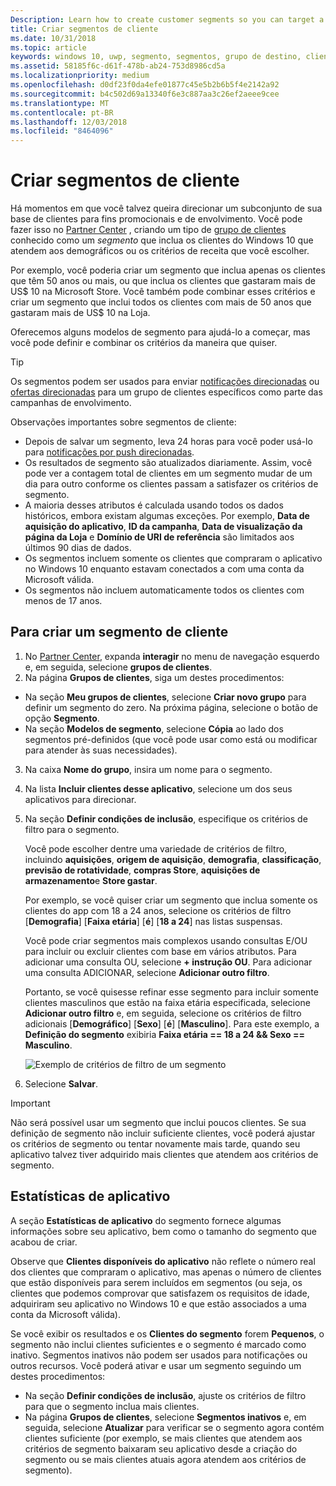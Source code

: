 ```yaml
---
Description: Learn how to create customer segments so you can target a subset of your customer base for promotional or engagement purposes.
title: Criar segmentos de cliente
ms.date: 10/31/2018
ms.topic: article
keywords: windows 10, uwp, segmento, segmentos, grupo de destino, clientes
ms.assetid: 58185f6c-d61f-478b-ab24-753d8986cd5a
ms.localizationpriority: medium
ms.openlocfilehash: d0df23f0da4efe01877c45e5b2b6b5f4e2142a92
ms.sourcegitcommit: b4c502d69a13340f6e3c887aa3c26ef2aeee9cee
ms.translationtype: MT
ms.contentlocale: pt-BR
ms.lasthandoff: 12/03/2018
ms.locfileid: "8464096"
---
```

# <a name="create-customer-segments"></a>Criar segmentos de cliente

Há momentos em que você talvez queira direcionar um subconjunto de sua base de clientes para fins promocionais e de envolvimento. Você pode fazer isso no [Partner Center](https://partner.microsoft.com/dashboard) , criando um tipo de [grupo de clientes](create-customer-groups.md) conhecido como um *segmento* que inclua os clientes do Windows 10 que atendem aos demográficos ou os critérios de receita que você escolher.

Por exemplo, você poderia criar um segmento que inclua apenas os clientes que têm 50 anos ou mais, ou que inclua os clientes que gastaram mais de US$ 10 na Microsoft Store. Você também pode combinar esses critérios e criar um segmento que inclui todos os clientes com mais de 50 anos que gastaram mais de US$ 10 na Loja. 

Oferecemos alguns modelos de segmento para ajudá-lo a começar, mas você pode definir e combinar os critérios da maneira que quiser.

> [!TIP]
> Os segmentos podem ser usados para enviar [notificações direcionadas](send-push-notifications-to-your-apps-customers.md) ou [ofertas direcionadas](use-targeted-offers-to-maximize-engagement-and-conversions.md) para um grupo de clientes específicos como parte das campanhas de envolvimento.

Observações importantes sobre segmentos de cliente:
- Depois de salvar um segmento, leva 24 horas para você poder usá-lo para [notificações por push direcionadas](send-push-notifications-to-your-apps-customers.md).
- Os resultados de segmento são atualizados diariamente. Assim, você pode ver a contagem total de clientes em um segmento mudar de um dia para outro conforme os clientes passam a satisfazer os critérios de segmento.
- A maioria desses atributos é calculada usando todos os dados históricos, embora existam algumas exceções. Por exemplo, **Data de aquisição do aplicativo**, **ID da campanha**, **Data de visualização da página da Loja** e **Domínio de URI de referência** são limitados aos últimos 90 dias de dados.
- Os segmentos incluem somente os clientes que compraram o aplicativo no Windows 10 enquanto estavam conectados a com uma conta da Microsoft válida. 
- Os segmentos não incluem automaticamente todos os clientes com menos de 17 anos.

## <a name="to-create-a-customer-segment"></a>Para criar um segmento de cliente

1.  No [Partner Center](https://partner.microsoft.com/dashboard), expanda **interagir** no menu de navegação esquerdo e, em seguida, selecione **grupos de clientes**.
2.  Na página **Grupos de clientes**, siga um destes procedimentos:
 - Na seção **Meu grupos de clientes**, selecione **Criar novo grupo** para definir um segmento do zero. Na próxima página, selecione o botão de opção **Segmento**.
 - Na seção **Modelos de segmento**, selecione **Cópia** ao lado dos segmentos pré-definidos (que você pode usar como está ou modificar para atender às suas necessidades).
3.  Na caixa **Nome do grupo**, insira um nome para o segmento.
4.  Na lista **Incluir clientes desse aplicativo**, selecione um dos seus aplicativos para direcionar.
5.  Na seção **Definir condições de inclusão**, especifique os critérios de filtro para o segmento.

    Você pode escolher dentre uma variedade de critérios de filtro, incluindo **aquisições**, **origem de aquisição**, **demografia**, **classificação**, **previsão de rotatividade**, **compras Store**, **aquisições de armazenamento**e **Store gastar**.

    Por exemplo, se você quiser criar um segmento que inclua somente os clientes do app com 18 a 24 anos, selecione os critérios de filtro [**Demografia**] [**Faixa etária**] [**é**] [**18 a 24**] nas listas suspensas.

    Você pode criar segmentos mais complexos usando consultas E/OU para incluir ou excluir clientes com base em vários atributos. Para adicionar uma consulta OU, selecione **+ instrução OU**. Para adicionar uma consulta ADICIONAR, selecione **Adicionar outro filtro**.

    Portanto, se você quisesse refinar esse segmento para incluir somente clientes masculinos que estão na faixa etária especificada, selecione **Adicionar outro filtro** e, em seguida, selecione os critérios de filtro adicionais [**Demográfico**] [**Sexo**] [**é**] [**Masculino**]. Para este exemplo, a **Definição do segmento** exibiria **Faixa etária == 18 a 24 && Sexo == Masculino**.

    ![Exemplo de critérios de filtro de um segmento](images/create-segment-inclusions.png)
6. Selecione **Salvar**.

> [!IMPORTANT]
> Não será possível usar um segmento que inclui poucos clientes. Se sua definição de segmento não incluir suficiente clientes, você poderá ajustar os critérios de segmento ou tentar novamente mais tarde, quando seu aplicativo talvez tiver adquirido mais clientes que atendem aos critérios de segmento.


## <a name="app-statistics"></a>Estatísticas de aplicativo

A seção **Estatísticas de aplicativo** do segmento fornece algumas informações sobre seu aplicativo, bem como o tamanho do segmento que acabou de criar.

Observe que **Clientes disponíveis do aplicativo** não reflete o número real dos clientes que compraram o aplicativo, mas apenas o número de clientes que estão disponíveis para serem incluídos em segmentos (ou seja, os clientes que podemos comprovar que satisfazem os requisitos de idade, adquiriram seu aplicativo no Windows 10 e que estão associados a uma conta da Microsoft válida).

Se você exibir os resultados e os **Clientes do segmento** forem **Pequenos**, o segmento não inclui clientes suficientes e o segmento é marcado como inativo. Segmentos inativos não podem ser usados para notificações ou outros recursos. Você poderá ativar e usar um segmento seguindo um destes procedimentos:

- Na seção **Definir condições de inclusão**, ajuste os critérios de filtro para que o segmento inclua mais clientes.
- Na página **Grupos de clientes**, selecione **Segmentos inativos** e, em seguida, selecione **Atualizar** para verificar se o segmento agora contém clientes suficiente (por exemplo, se mais clientes que atendem aos critérios de segmento baixaram seu aplicativo desde a criação do segmento ou se mais clientes atuais agora atendem aos critérios de segmento).
